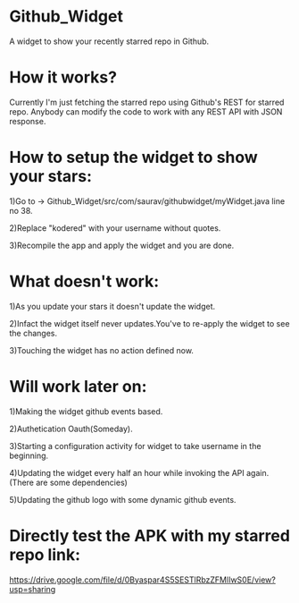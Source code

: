 Github_Widget
=============
A widget to show your recently starred repo in Github.

How it works?
=============
Currently I'm just fetching the starred repo using Github's REST for starred repo.
Anybody can modify the code to work with any REST API with JSON response.

How to setup the widget to show your stars:
=============
1)Go to -> Github_Widget/src/com/saurav/githubwidget/myWidget.java line no 38.

2)Replace "kodered" with your username without quotes.

3)Recompile the app and apply the widget and you are done.

What doesn't work:
=============
1)As you update your stars it doesn't update the widget.

2)Infact the widget itself never updates.You've to re-apply the widget to see the changes.

3)Touching the widget has no action defined now.

Will work later on:
=============
1)Making the widget github events based.

2)Authetication Oauth(Someday).

3)Starting a configuration activity for widget to take username in the beginning.

4)Updating the widget every half an hour while invoking the API again.(There are some dependencies)

5)Updating the github logo with some dynamic github events.

Directly test the APK with my starred repo link:
=============
https://drive.google.com/file/d/0Byaspar4S5SESTlRbzZFMlIwS0E/view?usp=sharing
